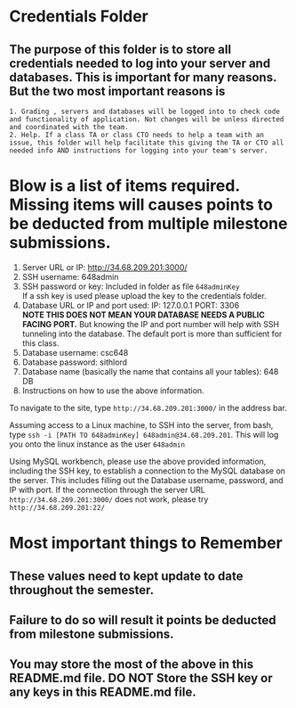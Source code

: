 # Credentials Folder

## The purpose of this folder is to store all credentials needed to log into your server and databases. This is important for many reasons. But the two most important reasons is
    1. Grading , servers and databases will be logged into to check code and functionality of application. Not changes will be unless directed and coordinated with the team.
    2. Help. If a class TA or class CTO needs to help a team with an issue, this folder will help facilitate this giving the TA or CTO all needed info AND instructions for logging into your team's server. 


# Blow is a list of items required. Missing items will causes points to be deducted from multiple milestone submissions.

1. Server URL or IP: http://34.68.209.201:3000/
2. SSH username: 648admin
3. SSH password or key: Included in folder as file `648adminKey`
    <br> If a ssh key is used please upload the key to the credentials folder.
4. Database URL or IP and port used: IP: 127.0.0.1 PORT: 3306
    <br><strong> NOTE THIS DOES NOT MEAN YOUR DATABASE NEEDS A PUBLIC FACING PORT.</strong> But knowing the IP and port number will help with SSH tunneling into the database. The default port is more than sufficient for this class.
5. Database username: csc648
6. Database password: sithlord
7. Database name (basically the name that contains all your tables): 648 DB
8. Instructions on how to use the above information.

To navigate to the site, type `http://34.68.209.201:3000/` in the address bar.

Assuming access to a Linux machine, to SSH into the server, from bash, type `ssh -i [PATH TO 648adminKey] 648admin@34.68.209.201`. This will log you onto the linux instance as the user `648admin`

Using MySQL workbench, please use the above provided information, including the SSH key, to establish a connection to the MySQL database on the server. This includes filling out the Database username, password, and IP with port. If the connection through the server URL `http://34.68.209.201:3000/` does not work, please try `http://34.68.209.201:22/`

# Most important things to Remember
## These values need to kept update to date throughout the semester. <br>
## <strong>Failure to do so will result it points be deducted from milestone submissions.</strong><br>
## You may store the most of the above in this README.md file. DO NOT Store the SSH key or any keys in this README.md file.
